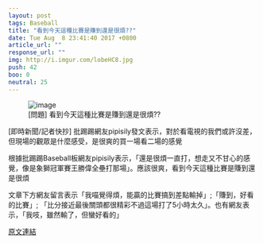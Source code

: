 ```yaml
---
layout: post
tags: Baseball
title: "看到今天這種比賽是賺到還是很煩??"
date: Tue Aug  8 23:41:40 2017 +0800
article_url: ""
response_url: ""
img: http://i.imgur.com/lobeHC8.jpg
push: 42
boo: 0
neutral: 25
---
```


<figure>
<img src="http://i.imgur.com/lobeHC8.jpg:" alt="image">
<figcaption>
[問題] 看到今天這種比賽是賺到還是很煩??
</figcaption>
</figure>



[即時新聞/記者快抄] 批踢踢網友pipisily發文表示，對於看電視的我們或許沒差，但現場的觀眾是什麼感受，是很爽的買一場看二場的感覺

根據批踢踢Baseball板網友pipisily表示，「還是很煩一直打，想走又不甘心的感覺，像是象獅冠軍賽王勝偉全壘打那場」。應該很爽，看到今天這種比賽是賺到還是很煩

文章下方網友留言表示「我喵覺得煩，能贏的比賽搞到差點輸掉」;「賺到，好看的比賽」; 「比分接近最後關頭都很精彩不過這場打了5小時太久」。也有網友表示，「我吱，雖然輸了，但蠻好看的」

<a href = "https://www.ptt.cc/bbs/Baseball/M.1502206902.A.C76.html">原文連結</a>

